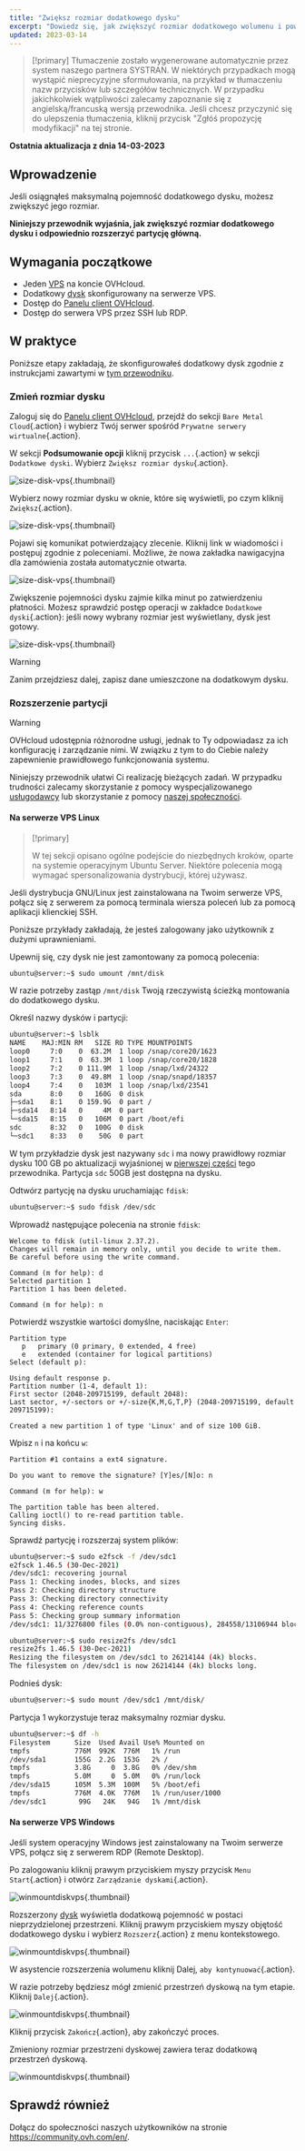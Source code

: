 ```yaml
---
title: "Zwiększ rozmiar dodatkowego dysku"
excerpt: "Dowiedz się, jak zwiększyć rozmiar dodatkowego wolumenu i powiększyć jego partycję główną"
updated: 2023-03-14
---
```


> [!primary]
> Tłumaczenie zostało wygenerowane automatycznie przez system naszego partnera SYSTRAN. W niektórych przypadkach mogą wystąpić nieprecyzyjne sformułowania, na przykład w tłumaczeniu nazw przycisków lub szczegółów technicznych. W przypadku jakichkolwiek wątpliwości zalecamy zapoznanie się z angielską/francuską wersją przewodnika. Jeśli chcesz przyczynić się do ulepszenia tłumaczenia, kliknij przycisk "Zgłóś propozycję modyfikacji" na tej stronie.
> 

**Ostatnia aktualizacja z dnia 14-03-2023**

## Wprowadzenie

Jeśli osiągnąłeś maksymalną pojemność dodatkowego dysku, możesz zwiększyć jego rozmiar.

**Niniejszy przewodnik wyjaśnia, jak zwiększyć rozmiar dodatkowego dysku i odpowiednio rozszerzyć partycję główną.**

## Wymagania początkowe

- Jeden [VPS](https://www.ovhcloud.com/pl/vps/) na koncie OVHcloud.
- Dodatkowy [dysk](/pages/bare_metal_cloud/virtual_private_servers/config_additional_disk) skonfigurowany na serwerze VPS.
- Dostęp do [Panelu client OVHcloud](https://www.ovh.com/auth/?action=gotomanager&from=https://www.ovh.pl/&ovhSubsidiary=pl).
- Dostęp do serwera VPS przez SSH lub RDP.

## W praktyce

Poniższe etapy zakładają, że skonfigurowałeś dodatkowy dysk zgodnie z instrukcjami zawartymi w [tym przewodniku](/pages/bare_metal_cloud/virtual_private_servers/config_additional_disk).

### Zmień rozmiar dysku <a name="extend"></a>

Zaloguj się do [Panelu client OVHcloud](https://www.ovh.com/auth/?action=gotomanager&from=https://www.ovh.pl/&ovhSubsidiary=pl), przejdź do sekcji `Bare Metal Cloud`{.action} i wybierz Twój serwer spośród `Prywatne serwery wirtualne`{.action}.

W sekcji **Podsumowanie opcji** kliknij przycisk `...`{.action} w sekcji `Dodatkowe dyski`. Wybierz `Zwiększ rozmiar dysku`{.action}.

![size-disk-vps](images/increase_disk_vps01.png){.thumbnail}

Wybierz nowy rozmiar dysku w oknie, które się wyświetli, po czym kliknij `Zwiększ`{.action}.

![size-disk-vps](images/increase_disk_vps02.png){.thumbnail}

Pojawi się komunikat potwierdzający zlecenie. Kliknij link w wiadomości i postępuj zgodnie z poleceniami. Możliwe, że nowa zakładka nawigacyjna dla zamówienia została automatycznie otwarta.

![size-disk-vps](images/increase_disk_vps03.png){.thumbnail}

Zwiększenie pojemności dysku zajmie kilka minut po zatwierdzeniu płatności. Możesz sprawdzić postęp operacji w zakładce `Dodatkowe dyski`{.action}: jeśli nowy wybrany rozmiar jest wyświetlany, dysk jest gotowy.

![size-disk-vps](images/increase_disk_vps04.png){.thumbnail}

> [!warning]
>
> Zanim przejdziesz dalej, zapisz dane umieszczone na dodatkowym dysku.
>

### Rozszerzenie partycji

> [!warning]
> OVHcloud udostępnia różnorodne usługi, jednak to Ty odpowiadasz za ich konfigurację i zarządzanie nimi. W związku z tym to do Ciebie należy zapewnienie prawidłowego funkcjonowania systemu.
>
> Niniejszy przewodnik ułatwi Ci realizację bieżących zadań. W przypadku trudności zalecamy skorzystanie z pomocy wyspecjalizowanego [usługodawcy](https://partner.ovhcloud.com/pl/directory/) lub skorzystanie z pomocy [naszej społeczności](https://community.ovh.com/en/).
>

#### Na serwerze VPS Linux

> [!primary]
>
> W tej sekcji opisano ogólne podejście do niezbędnych kroków, oparte na systemie operacyjnym Ubuntu Server. Niektóre polecenia mogą wymagać spersonalizowania dystrybucji, której używasz.
>

Jeśli dystrybucja GNU/Linux jest zainstalowana na Twoim serwerze VPS, połącz się z serwerem za pomocą terminala wiersza poleceń lub za pomocą aplikacji klienckiej SSH.

Poniższe przykłady zakładają, że jesteś zalogowany jako użytkownik z dużymi uprawnieniami.

Upewnij się, czy dysk nie jest zamontowany za pomocą polecenia:

```bash
ubuntu@server:~$ sudo umount /mnt/disk
```

W razie potrzeby zastąp `/mnt/disk` Twoją rzeczywistą ścieżką montowania do dodatkowego dysku.

Określ nazwy dysków i partycji:

```bash
ubuntu@server:~$ lsblk
NAME    MAJ:MIN RM   SIZE RO TYPE MOUNTPOINTS
loop0     7:0    0  63.2M  1 loop /snap/core20/1623
loop1     7:1    0  63.3M  1 loop /snap/core20/1828
loop2     7:2    0 111.9M  1 loop /snap/lxd/24322
loop3     7:3    0  49.8M  1 loop /snap/snapd/18357
loop4     7:4    0   103M  1 loop /snap/lxd/23541
sda       8:0    0   160G  0 disk
├─sda1    8:1    0 159.9G  0 part /
├─sda14   8:14   0     4M  0 part
└─sda15   8:15   0   106M  0 part /boot/efi
sdc       8:32   0   100G  0 disk
└─sdc1    8:33   0    50G  0 part 
```

W tym przykładzie dysk jest nazywany `sdc` i ma nowy prawidłowy rozmiar dysku 100 GB po aktualizacji wyjaśnionej w [pierwszej części](#extend) tego przewodnika. Partycja `sdc` 50GB jest dostępna na dysku.

Odtwórz partycję na dysku uruchamiając `fdisk`:

```bash
ubuntu@server:~$ sudo fdisk /dev/sdc
```

Wprowadź następujące polecenia na stronie `fdisk`:

```console
Welcome to fdisk (util-linux 2.37.2).
Changes will remain in memory only, until you decide to write them.
Be careful before using the write command.

Command (m for help): d
Selected partition 1
Partition 1 has been deleted.

Command (m for help): n
```

Potwierdź wszystkie wartości domyślne, naciskając `Enter`:

```console
Partition type
   p   primary (0 primary, 0 extended, 4 free)
   e   extended (container for logical partitions)
Select (default p):

Using default response p.
Partition number (1-4, default 1):
First sector (2048-209715199, default 2048):
Last sector, +/-sectors or +/-size{K,M,G,T,P} (2048-209715199, default 209715199):

Created a new partition 1 of type 'Linux' and of size 100 GiB.
```

Wpisz `n` i na końcu `w`:

```console
Partition #1 contains a ext4 signature.

Do you want to remove the signature? [Y]es/[N]o: n

Command (m for help): w

The partition table has been altered.
Calling ioctl() to re-read partition table.
Syncing disks.
```

Sprawdź partycję i rozszerzaj system plików:

```bash
ubuntu@server:~$ sudo e2fsck -f /dev/sdc1
e2fsck 1.46.5 (30-Dec-2021)
/dev/sdc1: recovering journal
Pass 1: Checking inodes, blocks, and sizes
Pass 2: Checking directory structure
Pass 3: Checking directory connectivity
Pass 4: Checking reference counts
Pass 5: Checking group summary information
/dev/sdc1: 11/3276800 files (0.0% non-contiguous), 284558/13106944 blocks
```
```bash
ubuntu@server:~$ sudo resize2fs /dev/sdc1
resize2fs 1.46.5 (30-Dec-2021)
Resizing the filesystem on /dev/sdc1 to 26214144 (4k) blocks.
The filesystem on /dev/sdc1 is now 26214144 (4k) blocks long.
```

Podnieś dysk:

```bash
ubuntu@server:~$ sudo mount /dev/sdc1 /mnt/disk/
```

Partycja 1 wykorzystuje teraz maksymalny rozmiar dysku.

```bash
ubuntu@server:~$ df -h
Filesystem      Size  Used Avail Use% Mounted on
tmpfs           776M  992K  776M   1% /run
/dev/sda1       155G  2.2G  153G   2% /
tmpfs           3.8G     0  3.8G   0% /dev/shm
tmpfs           5.0M     0  5.0M   0% /run/lock
/dev/sda15      105M  5.3M  100M   5% /boot/efi
tmpfs           776M  4.0K  776M   1% /run/user/1000
/dev/sdc1        99G   24K   94G   1% /mnt/disk
```

#### Na serwerze VPS Windows

Jeśli system operacyjny Windows jest zainstalowany na Twoim serwerze VPS, połącz się z serwerem RDP (Remote Desktop).

Po zalogowaniu kliknij prawym przyciskiem myszy przycisk `Menu Start`{.action} i otwórz `Zarządzanie dyskami`{.action}.

![winmountdiskvps](images/increase_disk_vps05.png){.thumbnail}

Rozszerzony [dysk](#extend) wyświetla dodatkową pojemność w postaci nieprzydzielonej przestrzeni. Kliknij prawym przyciskiem myszy objętość dodatkowego dysku i wybierz `Rozszerz`{.action} z menu kontekstowego.

![winmountdiskvps](images/increase_disk_vps06.png){.thumbnail}

W asystencie rozszerzenia wolumenu kliknij Dalej, `aby kontynuować`{.action}.

W razie potrzeby będziesz mógł zmienić przestrzeń dyskową na tym etapie. Kliknij `Dalej`{.action}.

![winmountdiskvps](images/increase_disk_vps07.png){.thumbnail}

Kliknij przycisk `Zakończ`{.action}, aby zakończyć proces.

Zmieniony rozmiar przestrzeni dyskowej zawiera teraz dodatkową przestrzeń dyskową.

![winmountdiskvps](images/increase_disk_vps08.png){.thumbnail}

## Sprawdź również

Dołącz do społeczności naszych użytkowników na stronie <https://community.ovh.com/en/>.
